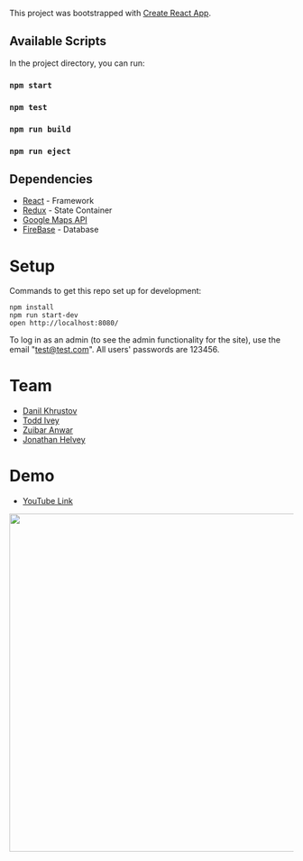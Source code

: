 This project was bootstrapped with [Create React App](https://github.com/facebook/create-react-app).

## Available Scripts

In the project directory, you can run:

### `npm start`

### `npm test`

### `npm run build`

### `npm run eject`

## Dependencies

- [React](https://reactjs.org/docs) - Framework
- [Redux](https://redux.js.org/) - State Container
- [Google Maps API](hhttps://developers.google.com/maps/documentation/)
- [FireBase](https://firebase.google.com/docs) - Database

# Setup

Commands to get this repo set up for development:

```
npm install
npm run start-dev
open http://localhost:8080/
```

To log in as an admin (to see the admin functionality for the site), use the email "test@test.com". All users' passwords are 123456.

# Team
- [Danil Khrustov](https://github.com/Delta8Kilo)
- [Todd Ivey](https://github.com/toddivey)
- [Zuibar Anwar](https://github.com/zubairfullstack)
- [Jonathan Helvey](https://github.com/JonathanHelvey)

# Demo
- [YouTube Link](https://www.youtube.com/watch?time_continue=83&v=F0MlCNOgaug)
<img src="Pop.gif" data-canonical-src="Pop.gif" width="800" height="600" />
